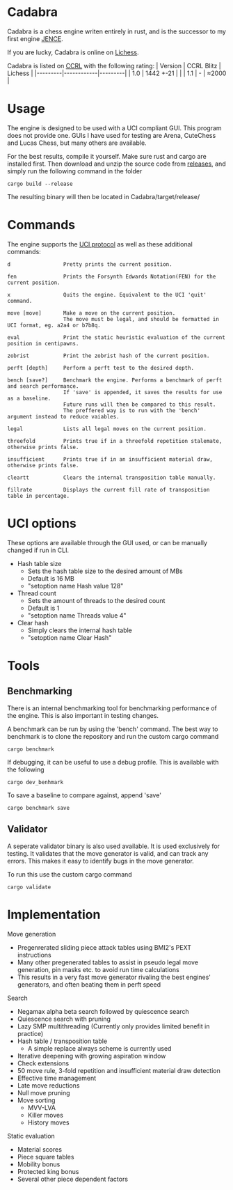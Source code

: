 # Cadabra

Cadabra is a chess engine writen entirely in rust, and is the successor to my first engine [JENCE](https://github.com/PQNebel/JENChessEngine).

If you are lucky, Cadabra is online on [Lichess](https://lichess.org/@/CadabraBot).

Cadabra is listed on [CCRL](http://ccrl.chessdom.com/ccrl/404/) with the following rating:
| Version | CCRL Blitz | Lichess |
|---------|------------|---------|
| 1.0     | 1442 +-21  |         |
| 1.1     |     -      |  ≈2000  |

# Usage

The engine is designed to be used with a UCI compliant GUI. This program does not provide one. GUIs I have used for testing are Arena, CuteChess and Lucas Chess, but many others are available.

<!---
Precompiled binaries are provided under [releases](https://github.com/JENebel/Cadabra/releases). The BMI2 versions are prefferable, but may not be supported on older machines.
-->

For the best results, compile it yourself. Make sure rust and cargo are installed first. Then download and unzip the source code from [releases](https://github.com/JENebel/Cadabra/releases), and simply run the following command in the folder

    cargo build --release

The resulting binary will then be located in Cadabra/target/release/

# Commands

The engine supports the [UCI protocol](https://backscattering.de/chess/uci/) as well as these additional commands:

    d                 Pretty prints the current position.

    fen               Prints the Forsynth Edwards Notation(FEN) for the current position.

    x                 Quits the engine. Equivalent to the UCI 'quit' command.

    move [move]       Make a move on the current position.
                      The move must be legal, and should be formatted in UCI format, eg. a2a4 or b7b8q.

    eval              Print the static heuristic evaluation of the current position in centipawns.

    zobrist           Print the zobrist hash of the current position.

    perft [depth]     Perform a perft test to the desired depth.

    bench [save?]     Benchmark the engine. Performs a benchmark of perft and search performance.
                      If 'save' is appended, it saves the results for use as a baseline.
                      Future runs will then be compared to this result.
                      The preffered way is to run with the 'bench' argument instead to reduce vaiables.
  
    legal             Lists all legal moves on the current position.
  
    threefold         Prints true if in a threefold repetition stalemate, otherwise prints false.

    insufficient      Prints true if in an insufficient material draw, otherwise prints false.
  
    cleartt           Clears the internal transposition table manually.

    fillrate          Displays the current fill rate of transposition table in percentage.


<a id="options"></a>

# UCI options

These options are available through the GUI used, or can be manually changed if run in CLI.
  - Hash table size
    - Sets the hash table size to the desired amount of MBs
    - Default is 16 MB
    - "setoption name Hash value 128"
  - Thread count
    - Sets the amount of threads to the desired count
    - Default is 1
    - "setoption name Threads value 4"
  - Clear hash
    - Simply clears the internal hash table
    - "setoption name Clear Hash"

# Tools

## Benchmarking

There is an internal benchmarking tool for benchmarking performance of the engine. This is also important in testing changes.

A benchmark can be run by using the 'bench' command.
The best way to benchmark is to clone the repository and run the custom cargo command

    cargo benchmark

If debugging, it can be useful to use a debug profile. This is available with the following

    cargo dev_benhmark

To save a baseline to compare against, append 'save'

    cargo benchmark save

## Validator

A seperate validator binary is also used available. It is used exclusively for testing. It validates that the move generator is valid, and can track any errors. This makes it easy to identify bugs in the move generator.

To run this use the custom cargo command

    cargo validate

# Implementation

Move generation
  - Pregenrerated sliding piece attack tables using BMI2's PEXT instructions
  - Many other pregenerated tables to assist in pseudo legal move generation, pin masks etc. to avoid run time calculations
  - This results in a very fast move generator rivaling the best engines' generators, and often beating them in perft speed

Search
  - Negamax alpha beta search followed by quiescence search
  - Quiescence search with pruning
  - Lazy SMP multithreading (Currently only provides limited benefit in practice)
  - Hash table / transposition table
    - A simple replace always scheme is currently used
  - Iterative deepening with growing aspiration window
  - Check extensions
  - 50 move rule, 3-fold repetition and insufficient material draw detection
  - Effective time management
  - Late move reductions
  - Null move pruning
  - Move sorting
    - MVV-LVA
    - Killer moves
    - History moves

Static evaluation
  - Material scores
  - Piece square tables
  - Mobility bonus
  - Protected king bonus
  - Several other piece dependent factors
